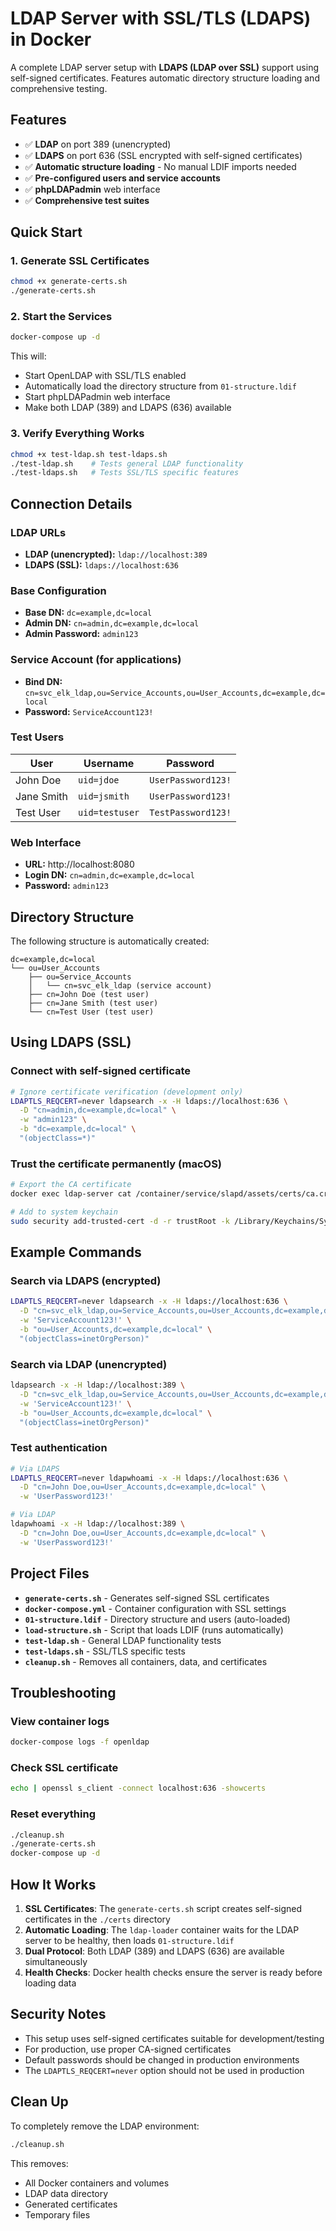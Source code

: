 # LDAP Server with SSL/TLS (LDAPS) in Docker

A complete LDAP server setup with **LDAPS (LDAP over SSL)** support using self-signed certificates. Features automatic directory structure loading and comprehensive testing.

## Features

- ✅ **LDAP** on port 389 (unencrypted)
- ✅ **LDAPS** on port 636 (SSL encrypted with self-signed certificates)
- ✅ **Automatic structure loading** - No manual LDIF imports needed
- ✅ **Pre-configured users and service accounts**
- ✅ **phpLDAPadmin** web interface
- ✅ **Comprehensive test suites**

## Quick Start

### 1. Generate SSL Certificates
```bash
chmod +x generate-certs.sh
./generate-certs.sh
```

### 2. Start the Services
```bash
docker-compose up -d
```

This will:
- Start OpenLDAP with SSL/TLS enabled
- Automatically load the directory structure from `01-structure.ldif`
- Start phpLDAPadmin web interface
- Make both LDAP (389) and LDAPS (636) available

### 3. Verify Everything Works
```bash
chmod +x test-ldap.sh test-ldaps.sh
./test-ldap.sh    # Tests general LDAP functionality
./test-ldaps.sh   # Tests SSL/TLS specific features
```

## Connection Details

### LDAP URLs
- **LDAP (unencrypted):** `ldap://localhost:389`
- **LDAPS (SSL):** `ldaps://localhost:636`

### Base Configuration
- **Base DN:** `dc=example,dc=local`
- **Admin DN:** `cn=admin,dc=example,dc=local`
- **Admin Password:** `admin123`

### Service Account (for applications)
- **Bind DN:** `cn=svc_elk_ldap,ou=Service_Accounts,ou=User_Accounts,dc=example,dc=local`
- **Password:** `ServiceAccount123!`

### Test Users
| User | Username | Password |
|------|----------|----------|
| John Doe | `uid=jdoe` | `UserPassword123!` |
| Jane Smith | `uid=jsmith` | `UserPassword123!` |
| Test User | `uid=testuser` | `TestPassword123!` |

### Web Interface
- **URL:** http://localhost:8080
- **Login DN:** `cn=admin,dc=example,dc=local`
- **Password:** `admin123`

## Directory Structure

The following structure is automatically created:
```
dc=example,dc=local
└── ou=User_Accounts
    ├── ou=Service_Accounts
    │   └── cn=svc_elk_ldap (service account)
    ├── cn=John Doe (test user)
    ├── cn=Jane Smith (test user)
    └── cn=Test User (test user)
```

## Using LDAPS (SSL)

### Connect with self-signed certificate
```bash
# Ignore certificate verification (development only)
LDAPTLS_REQCERT=never ldapsearch -x -H ldaps://localhost:636 \
  -D "cn=admin,dc=example,dc=local" \
  -w "admin123" \
  -b "dc=example,dc=local" \
  "(objectClass=*)"
```

### Trust the certificate permanently (macOS)
```bash
# Export the CA certificate
docker exec ldap-server cat /container/service/slapd/assets/certs/ca.crt > ca.crt

# Add to system keychain
sudo security add-trusted-cert -d -r trustRoot -k /Library/Keychains/System.keychain ca.crt
```

## Example Commands

### Search via LDAPS (encrypted)
```bash
LDAPTLS_REQCERT=never ldapsearch -x -H ldaps://localhost:636 \
  -D "cn=svc_elk_ldap,ou=Service_Accounts,ou=User_Accounts,dc=example,dc=local" \
  -w 'ServiceAccount123!' \
  -b "ou=User_Accounts,dc=example,dc=local" \
  "(objectClass=inetOrgPerson)"
```

### Search via LDAP (unencrypted)
```bash
ldapsearch -x -H ldap://localhost:389 \
  -D "cn=svc_elk_ldap,ou=Service_Accounts,ou=User_Accounts,dc=example,dc=local" \
  -w 'ServiceAccount123!' \
  -b "ou=User_Accounts,dc=example,dc=local" \
  "(objectClass=inetOrgPerson)"
```

### Test authentication
```bash
# Via LDAPS
LDAPTLS_REQCERT=never ldapwhoami -x -H ldaps://localhost:636 \
  -D "cn=John Doe,ou=User_Accounts,dc=example,dc=local" \
  -w 'UserPassword123!'

# Via LDAP
ldapwhoami -x -H ldap://localhost:389 \
  -D "cn=John Doe,ou=User_Accounts,dc=example,dc=local" \
  -w 'UserPassword123!'
```

## Project Files

- **`generate-certs.sh`** - Generates self-signed SSL certificates
- **`docker-compose.yml`** - Container configuration with SSL settings
- **`01-structure.ldif`** - Directory structure and users (auto-loaded)
- **`load-structure.sh`** - Script that loads LDIF (runs automatically)
- **`test-ldap.sh`** - General LDAP functionality tests
- **`test-ldaps.sh`** - SSL/TLS specific tests  
- **`cleanup.sh`** - Removes all containers, data, and certificates

## Troubleshooting

### View container logs
```bash
docker-compose logs -f openldap
```

### Check SSL certificate
```bash
echo | openssl s_client -connect localhost:636 -showcerts
```

### Reset everything
```bash
./cleanup.sh
./generate-certs.sh
docker-compose up -d
```

## How It Works

1. **SSL Certificates**: The `generate-certs.sh` script creates self-signed certificates in the `./certs` directory
2. **Automatic Loading**: The `ldap-loader` container waits for the LDAP server to be healthy, then loads `01-structure.ldif`
3. **Dual Protocol**: Both LDAP (389) and LDAPS (636) are available simultaneously
4. **Health Checks**: Docker health checks ensure the server is ready before loading data

## Security Notes

- This setup uses self-signed certificates suitable for development/testing
- For production, use proper CA-signed certificates
- Default passwords should be changed in production environments
- The `LDAPTLS_REQCERT=never` option should not be used in production

## Clean Up

To completely remove the LDAP environment:
```bash
./cleanup.sh
```

This removes:
- All Docker containers and volumes
- LDAP data directory
- Generated certificates
- Temporary files

